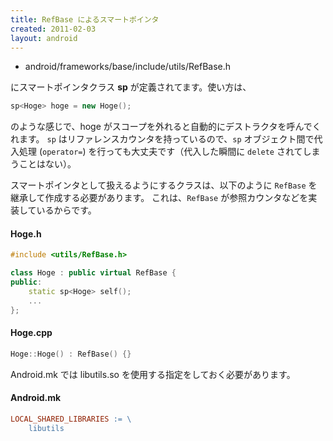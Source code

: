 ```yaml
---
title: RefBase によるスマートポインタ
created: 2011-02-03
layout: android
---
```


* android/frameworks/base/include/utils/RefBase.h

にスマートポインタクラス **sp** が定義されてます。使い方は、

```cpp
sp<Hoge> hoge = new Hoge();
```

のような感じで、hoge がスコープを外れると自動的にデストラクタを呼んでくれます。
`sp` はリファレンスカウンタを持っているので、`sp` オブジェクト間で代入処理 (`operator=`) を行っても大丈夫です（代入した瞬間に `delete` されてしまうことはない）。

スマートポインタとして扱えるようにするクラスは、以下のように `RefBase` を継承して作成する必要があります。
これは、`RefBase` が参照カウンタなどを実装しているからです。

#### Hoge.h

```cpp
#include <utils/RefBase.h>

class Hoge : public virtual RefBase {
public:
    static sp<Hoge> self();
    ...
};
```

#### Hoge.cpp

```cpp
Hoge::Hoge() : RefBase() {}
```

Android.mk では libutils.so を使用する指定をしておく必要があります。

#### Android.mk

```makefile
LOCAL_SHARED_LIBRARIES := \
    libutils
```

